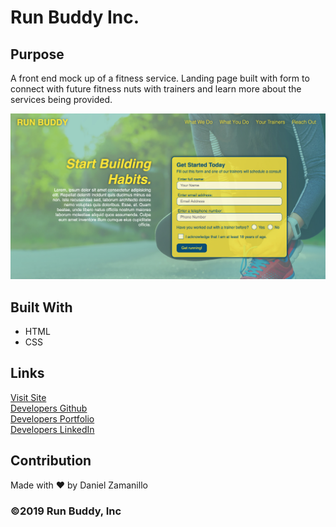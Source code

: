 # Run Buddy Inc.

## Purpose

A front end mock up of a fitness service. Landing page built with form to connect with future fitness nuts with trainers and learn more about the services being provided.

![Screen Shot](./assets/images/screenShot.png)

## Built With

- HTML
- CSS

## Links

[Visit Site](https://dzamanillo.github.io/run-buddy/)
<br>
[Developers Github](https://github.com/dzamanillo)
<br>
[Developers Portfolio](https://dzamanillo.github.io/)
<br>
[Developers LinkedIn](https://www.linkedin.com/in/dzamanillo/)

## Contribution

Made with ❤️ by Daniel Zamanillo

### ©️2019 Run Buddy, Inc
